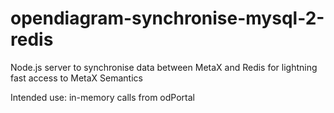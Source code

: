 # opendiagram-synchronise-mysql-2-redis
Node.js server to synchronise data between MetaX and Redis for lightning fast access to MetaX Semantics

Intended use: in-memory calls from odPortal
